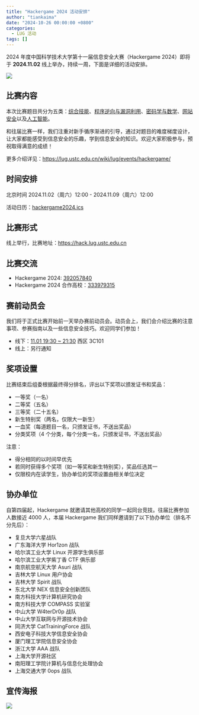 ```yaml
---
title: "Hackergame 2024 活动安排"
author: "tiankaima"
date: "2024-10-26 00:00:00 +0800"
categories:
  - LUG 活动
tags: []
---
```


2024 年度中国科学技术大学第十一届信息安全大赛（Hackergame 2024）即将于 **2024.11.02** 线上举办，持续一周，下面是详细的活动安排。

![](https://ftp.lug.ustc.edu.cn/%E6%B4%BB%E5%8A%A8/2024.11.02_Hackergame_2024/%E6%B4%BB%E5%8A%A8%E5%AE%89%E6%8E%92%E7%94%BB%E6%9D%BF%201-100.jpg)

## 比赛内容

本次比赛题目共分为五类：<u>综合技能</u>、<u>程序逆向与漏洞利用</u>、<u>密码学与数学</u>、<u>网站安全</u>以及<u>人工智能</u>。

和往届比赛一样，我们注重对新手循序渐进的引导，通过对题目的难度梯度设计，让大家都能感受到信息安全的乐趣，学到信息安全的知识。欢迎大家积极参与，预祝取得满意的成绩！

更多介绍详见：<https://lug.ustc.edu.cn/wiki/lug/events/hackergame/>

## 时间安排

北京时间 2024.11.02（周六）12:00 - 2024.11.09（周六）12:00

活动日历：[hackergame2024.ics](https://ftp.lug.ustc.edu.cn/%E6%B4%BB%E5%8A%A8/2024.11.02_Hackergame_2024/hackergame2024.ics)

## 比赛形式

线上举行，比赛地址：<https://hack.lug.ustc.edu.cn>

## 比赛交流

- Hackergame 2024: <u>392057840</u>
- Hackergame 2024 合作高校：<u>333979315</u>

## 赛前动员会

我们将于正式比赛开始前一天举办赛前动员会。动员会上，我们会介绍比赛的注意事项、参赛指南以及一些信息安全技巧。欢迎同学们参加！

- 线下：<u>11.01 19:30 ~ 21:30</u> 西区 3C101
- 线上：另行通知

## 奖项设置

比赛结束后组委根据最终得分排名，评出以下奖项以颁发证书和奖品：

- 一等奖（一名）
- 二等奖（五名）
- 三等奖（二十五名）
- 新生特别奖（两名，仅限大一新生）
- 一血奖（每道题目一名，只颁发证书，不送出奖品）
- 分类奖项（4 个分类，每个分类一名，只颁发证书，不送出奖品）

注意：

- 得分相同的以时间早优先
- 若同时获得多个奖项（如一等奖和新生特别奖），奖品任选其一
- 仅限校内在读学生，协办单位的奖项设置由相关单位决定

## 协办单位

自第四届起，Hackergame 就邀请其他高校的同学一起同台竞技。往届比赛参加人数接近 4000 人，本届 Hackergame 我们同样邀请到了以下协办单位（排名不分先后）：

- 复旦大学六星战队
- 广东海洋大学 Hor1zon 战队
- 哈尔滨工业大学 Linux 开源学生俱乐部
- 哈尔滨工业大学紫丁香 CTF 俱乐部
- 南京航空航天大学 Asuri 战队
- 吉林大学 Linux 用户协会
- 吉林大学 Spirit 战队
- 东北大学 NEX 信息安全创新团队
- 南方科技大学计算机研究协会
- 南方科技大学 COMPASS 实验室
- 中山大学 W4terDr0p 战队
- 中山大学互联网与开源技术协会
- 同济大学 CatTrainingForce 战队
- 西安电子科技大学信息安全协会
- 厦门理工学院信息安全协会
- 浙江大学 AAA 战队
- 上海大学开源社区
- 南阳理工学院计算机与信息化处理协会
- 上海交通大学 0ops 战队

## 宣传海报

![](https://ftp.lug.ustc.edu.cn/%E6%B4%BB%E5%8A%A8/2024.11.02_Hackergame_2024/Rev.16%E5%B1%95%E6%9E%B6.png)
